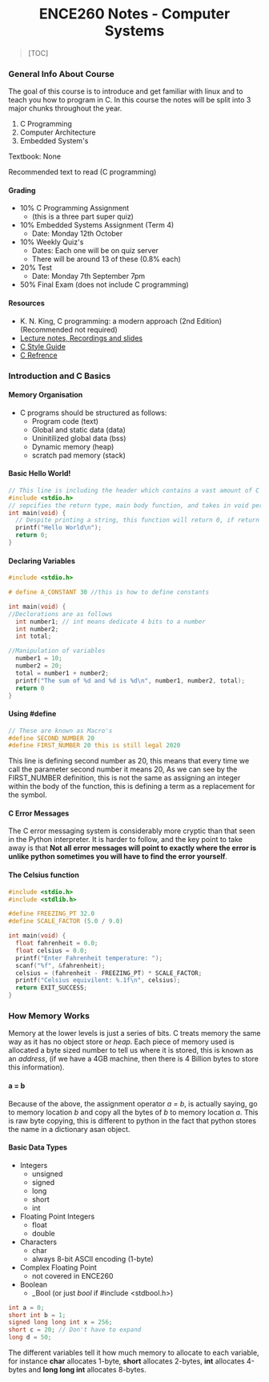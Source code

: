 <center>

# ENCE260 Notes - Computer Systems

</center> 

> [TOC]


### General Info About Course

The goal of this course is to introduce and get familiar with linux and to teach you how to program in C. In this course the notes will be split into 3 major chunks throughout the year.

1. C Programming
2. Computer Architecture
3. Embedded System's

Textbook: None

Recommended text to read (C programming)

#### Grading
- 10% C Programming Assignment
  - (this is a three part super quiz)
- 10% Embedded Systems Assignment (Term 4)
    - Date: Monday 12th October
- 10% Weekly Quiz's
    - Dates: Each one will be on quiz server
    - There will be around 13 of these (0.8% each)
- 20% Test
    - Date: Monday 7th September 7pm
- 50% Final Exam (does not include C programming)

#### Resources
- K. N. King, C programming: a modern approach (2nd Edition) (Recommended not required)
- [Lecture notes, Recordings and slides](https://learn.canterbury.ac.nz/course/view.php?id=9078&section=1)
- [C Style Guide](https://learn.canterbury.ac.nz/mod/resource/view.php?id=1346587)
- [C Refrence](https://en.cppreference.com/w/c)

### Introduction and C Basics

#### Memory Organisation
- C programs should be structured as follows:
  - Program code (text)
  - Global and static data (data)
  - Uninitilized global data (bss)
  - Dynamic memory (heap)
  - scratch pad memory (stack)

#### Basic Hello World!
```c
// This line is including the header which contains a vast amount of C
#include <stdio.h>
// sepcifies the return type, main body function, and takes in void perameters
int main(void) {
  // Despite printing a string, this function will return 0, if return != 0 --> error
  printf("Hello World\n");
  return 0;
}
```

#### Declaring Variables
```c
#include <stdio.h>

# define A_CONSTANT 30 //this is how to define constants

int main(void) {
//Declorations are as follows
  int number1; // int means dedicate 4 bits to a number
  int number2;
  int total;

//Manipulation of variables
  number1 = 10;
  number2 = 20;
  total = number1 + number2;
  printf("The sum of %d and %d is %d\n", number1, number2, total);
  return 0
}
```

#### Using #define

```c
// These are known as Macro's
#define SECOND_NUMBER 20
#define FIRST_NUMBER 20 this is still legal 2020
```

This line is defining second number as 20, this means that every time we call the parameter
second number it means 20, As we can see by the FIRST_NUMBER definition, this is not the
same as assigning an integer within the body of the function, this is defining a term as a 
replacement for the symbol.

#### C Error Messages
The C error messaging system is considerably more cryptic than that seen in the Python
interpreter. It is harder to follow, and the key point to take away is that **Not all
error messages will point to exactly where the error is unlike python sometimes you
will have to find the error yourself**.

#### The Celsius function
```C
#include <stdio.h>
#include <stdlib.h>

#define FREEZING_PT 32.0
#define SCALE_FACTOR (5.0 / 9.0)

int main(void) {
  float fahrenheit = 0.0;
  float celsius = 0.0;
  printf("Enter Fahrenheit temperature: ");
  scanf("%f", &fahrenheit);
  celsius = (fahrenheit - FREEZING_PT) * SCALE_FACTOR;
  printf("Celsius equivilent: %.1f\n", celsius);
  return EXIT_SUCCESS;
}
```

### How Memory Works

Memory at the lower levels is just a series of bits. C treats memory the same way as it has
no object store or *heap*. Each piece of memory used is allocated a byte sized number to
tell us where it is stored, this is known as an *address*, (if we have a 4GB machine, then
there is 4 Billion bytes to store this information).

#### a = b

Because of the above, the assignment operator *a = b*, is actually saying, go to memory location
*b* and copy all the bytes of *b* to memory location *a*. This is raw byte copying, this is 
different to python in the fact that python stores the name in a dictionary asan object.

#### Basic Data Types
- Integers
    - unsigned
    - signed
    - long
    - short
    - int
- Floating Point Integers
    - float
    - double
- Characters 
    - char
    - always 8-bit ASCII encoding (1-byte)
- Complex Floating Point
    - not covered in ENCE260
- Boolean
    - \_Bool (or just *bool* if #include <stdbool.h>)

```C
int a = 0;
short int b = 1;
signed long long int x = 256;
short c = 20; // Don't have to expand
long d = 50;
```

The different variables tell it how much memory to allocate to each variable, for instance 
**char** allocates 1-byte, **short** allocates 2-bytes, **int** allocates 4-bytes and **long
long int** allocates 8-bytes.

